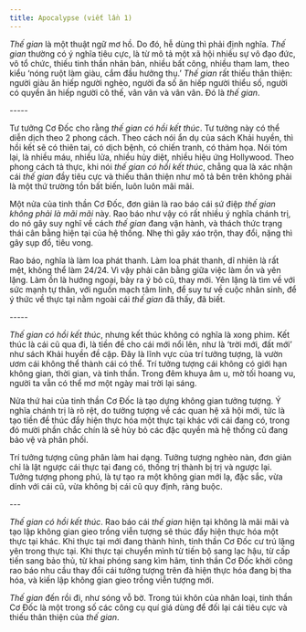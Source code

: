 ```yaml
---
title: Apocalypse (viết lần 1)
---
```


*Thế gian* là một thuật ngữ mơ hồ. Do đó, hễ dùng thì phải định nghĩa. *Thế gian* thường có ý nghĩa tiêu cực, là từ mô tả một xã hội nhiều sự vô đạo đức, vô tổ chức, thiếu tinh thần nhân bản, nhiều bất công, nhiều tham lam, theo kiểu ‘nóng ruột làm giàu, cắm đầu hưởng thụ.’ *Thế gian* rất thiếu thân thiện: người giàu ăn hiếp người nghèo, người đa số ăn hiếp người thiểu số, người có quyền ăn hiếp người cô thế, vân vân và vân vân. Đó là *thế gian*.

\-----

Tư tưởng Cơ Đốc cho rằng *thế gian có hồi kết thúc*. Tư tưởng này có thể diễn dịch theo 2 phong cách. Theo cách nói ẩn dụ của sách Khải huyền, thì hồi kết sẽ có thiên tai, có dịch bệnh, có chiến tranh, có thảm họa. Nói tóm lại, là nhiều máu, nhiều lửa, nhiều hủy diệt, nhiều hiệu ứng Hollywood. Theo phong cách tả thực, khi nói *thế gian có hồi kết thúc*, chẳng qua là xác nhận cái *thế gian* đầy tiêu cực và thiếu thân thiện như mô tả bên trên không phải là một thứ trường tồn bất biến, luôn luôn mãi mãi.

Một nửa của tinh thần Cơ Đốc, đơn giản là rao báo cái sứ điệp *thế gian không phải là mãi mãi* này. Rao báo như vậy có rất nhiều ý nghĩa chánh trị, do nó gây suy nghĩ về cách *thế gian* đang vận hành, và thách thức trạng thái cân bằng hiện tại của hệ thống. Nhẹ thì gây xáo trộn, thay đổi, nặng thì gây sụp đổ, tiêu vong.

Rao báo, nghĩa là làm loa phát thanh. Làm loa phát thanh, dĩ nhiên là rất mệt, không thể làm 24/24. Vì vậy phải cân bằng giữa việc làm ồn và yên lặng. Làm ồn là hướng ngoại, bày ra ý bỏ cũ, thay mới. Yên lặng là tìm về với sức mạnh tự thân, với nguồn mạch tâm linh, để suy tư về cuộc nhân sinh, để ý thức về thực tại nằm ngoài cái *thế gian* đã thấy, đã biết.

\-----

*Thế gian có hồi kết thúc*, nhưng kết thúc không có nghĩa là xong phim. Kết thúc là cái cũ qua đi, là tiền đề cho cái mới nổi lên, như là ‘trời mới, đất mới’ như sách Khải huyền đề cập. Đây là lĩnh vực của trí tưởng tượng, là vườn ươm cái không thể thành cái có thể. Trí tưởng tượng cái không có giới hạn không gian, thời gian, và tinh thần. Trong đêm khuya âm u, mờ tối hoang vu, người ta vẫn có thể mơ một ngày mai trời lại sáng.

Nửa thứ hai của tinh thần Cơ Đốc là tạo dựng không gian tưởng tượng. Ý nghĩa chánh trị là rõ rệt, do tưởng tượng về các quan hệ xã hội mới, tức là tạo tiền đề thúc đẩy hiện thực hóa một thực tại khác với cái đang có, trong đó mười phần chắc chín là sẽ hủy bỏ các đặc quyền mà hệ thống cũ đang bảo vệ và phân phối.

Trí tưởng tượng cũng phân làm hai dạng. Tưởng tượng nghèo nàn, đơn giản chỉ là lật ngược cái thực tại đang có, thống trị thành bị trị và ngược lại. Tưởng tượng phong phú, là tự tạo ra một không gian mới lạ, đặc sắc, vừa dính với cái cũ, vừa không bị cái cũ quy định, ràng buộc.

\---

*Thế gian có hồi kết thúc*. Rao báo cái *thế gian* hiện tại không là mãi mãi và tạo lập không gian gieo trồng viễn tượng sẽ thúc đẩy hiện thực hóa một thực tại khác. Khi thực tại mới đang thành hình, tinh thần Cơ Đốc cư trú lặng yên trong thực tại. Khi thực tại chuyển mình từ tiến bộ sang lạc hậu, từ cấp tiến sang bảo thủ, từ khai phóng sang kìm hãm, tinh thần Cơ Đốc khởi công rao báo nhu cầu thay đổi cái tưởng tượng trên đà hiện thực hóa đang bị tha hóa, và kiến lập không gian gieo trồng viễn tượng mới.

*Thế gian* đến rồi đi, như sóng vỗ bờ. Trong túi khôn của nhân loại, tinh thần Cơ Đốc là một trong số các công cụ quí giá dùng để đối lại cái tiêu cực và thiếu thân thiện của *thế gian*.

